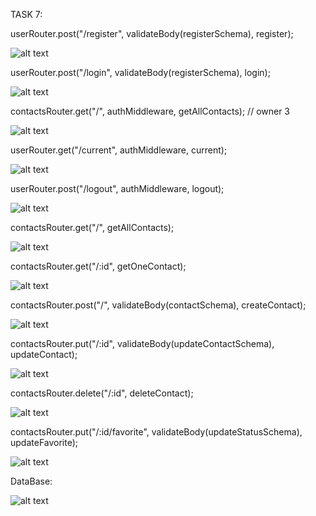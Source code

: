 TASK 7:


userRouter.post("/register", validateBody(registerSchema), register);

![alt text](img/image9.png)


userRouter.post("/login", validateBody(registerSchema), login);

![alt text](img/image10.png)


contactsRouter.get("/", authMiddleware, getAllContacts); // owner 3

![alt text](img/image11.png)



userRouter.get("/current", authMiddleware, current);


![alt text](img/image12.png)


userRouter.post("/logout", authMiddleware, logout);

![alt text](img/image13.png)








contactsRouter.get("/", getAllContacts);

![alt text](img/image9.png)


contactsRouter.get("/:id", getOneContact);

![alt text](img/image-1.png)


contactsRouter.post("/", validateBody(contactSchema), createContact);

![alt text](img/image-3.png)


contactsRouter.put("/:id", validateBody(updateContactSchema), updateContact);

![alt text](img/image-4.png)


contactsRouter.delete("/:id", deleteContact);

![alt text](img/image-5.png)


contactsRouter.put("/:id/favorite", validateBody(updateStatusSchema), updateFavorite);

![alt text](img/image-7.png)


DataBase:

![alt text](img/image-6.png)